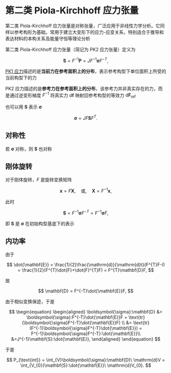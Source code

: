 # 第二类 Piola-Kirchhoff 应力张量

<span class="gray-text">
第二类 Piola-Kirchhoff 应力张量是对称张量，广泛应用于非线性力学分析。它同样以参考构形为基础，常用于建立大变形下的应力-应变关系，特别适合于推导和表达材料的本构关系及能量守恒等理论分析
</span>

第二类 Piola-Kirchhoff 应力张量（简记为 PK2 应力张量）定义为

$$
\mathbf{S}  = F^{-1}\mathbf{P} = JF^{-1}\boldsymbol{\sigma}F^{-T},
$$


[PK1 应力](./sec1-1stPiolaKirchhoff.md)描述的是**当前力在参考面积上的分布**，表示参考构型下单位面积上所受的当前构型下的力

PK2 应力描述的是**参考力在参考面积上的分布**，该参考力并非真实存在的力，而是通过逆变形梯度 $F^{-1}$ 将真实力 $\mathrm{d}\mathbf{f}$ 映射回参考构型的等效力 $\mathrm{d}\mathbf{F}_{\text{ref}}$

也可以用 $\mathbf{S}$ 表示 $\boldsymbol{\sigma}$

$$
\boldsymbol{\sigma} = JF\mathbf{S}F^{T}.
$$

## 对称性

若 $\boldsymbol{\sigma}$ 对称，则 $\mathbf{S}$ 也对称

## 刚体旋转

对于刚体旋转，$F$ 是旋转变换矩阵

$$
\mathbf{x} = F\mathbf{X},\quad \text{或},\quad \mathbf{X} = F^{-1}\mathbf{x},
$$

此时

$$
\mathbf{S}  = F^{-1}\boldsymbol{\sigma}F^{-T} = F^{-1}\boldsymbol{\sigma}F,
$$

即 $\mathbf{S}$ 是 $\boldsymbol{\sigma}$ 在初始构型基底下的表示


## 内功率

由于

$$
\dot{\mathbf{E}} = \frac{1}{2}\frac{\mathrm{d}}{\mathrm{d}t}(F^{T}F-I) = \frac{1}{2}(F^{T}\dot{F}+\dot{F}^{T}F) = F^{T}\mathbf{D}F,
$$

故

$$
\mathbf{D} = F^{-T}\dot{\mathbf{E}}F,
$$

由于相似变换保迹，于是

$$
\begin{equation}
\begin{aligned}
\boldsymbol{\sigma}:\mathbf{D} &= \boldsymbol{\sigma}:F^{-T}\dot{\mathbf{E}}F = \text{tr}(\boldsymbol{\sigma}F^{-T}\dot{\mathbf{E}}F) \\
&= \text{tr}(F^{-1}\boldsymbol{\sigma}F^{-T}\dot{\mathbf{E}}) = F^{-1}\boldsymbol{\sigma}F^{-T}:\dot{\mathbf{E}}\\
&=J^{-1}\mathbf{S}:\dot{\mathbf{E}},
\end{aligned}
\end{equation}
$$

于是

$$
P_{\text{int}} = \int_{V}\boldsymbol{\sigma}:\mathbf{D}\ \mathrm{d}V = \int_{V_{0}}\mathbf{S}:\dot{\mathbf{E}}\ \mathrm{d}V_{0}.
$$
